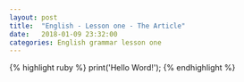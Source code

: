 ```yaml
---
layout: post
title:  "English - Lesson one - The Article"
date:   2018-01-09 23:32:00
categories: English grammar lesson one
---
```


 
{% highlight ruby %}
print('Hello Word!');
{% endhighlight %}
 